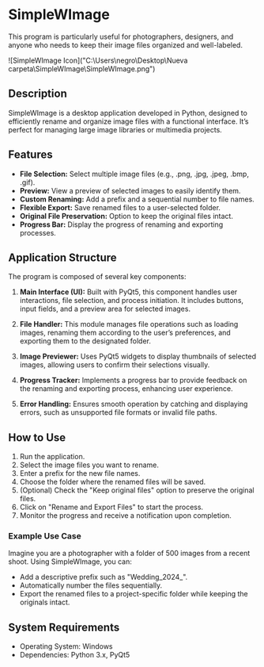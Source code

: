 # SimpleWImage
This program is particularly useful for photographers, designers, and anyone who needs to keep their image files organized and well-labeled.

![SimpleWImage Icon]("C:\Users\negro\Desktop\Nueva carpeta\SimpleWImage\SimpleWImage.png")

## Description
SimpleWImage is a desktop application developed in Python, designed to efficiently rename and organize image files with a functional interface. It’s perfect for managing large image libraries or multimedia projects.

## Features
- **File Selection:** Select multiple image files (e.g., .png, .jpg, .jpeg, .bmp, .gif).
- **Preview:** View a preview of selected images to easily identify them.
- **Custom Renaming:** Add a prefix and a sequential number to file names.
- **Flexible Export:** Save renamed files to a user-selected folder.
- **Original File Preservation:** Option to keep the original files intact.
- **Progress Bar:** Display the progress of renaming and exporting processes.

## Application Structure
The program is composed of several key components:

1. **Main Interface (UI):** Built with PyQt5, this component handles user interactions, file selection, and process initiation. It includes buttons, input fields, and a preview area for selected images.

2. **File Handler:** This module manages file operations such as loading images, renaming them according to the user’s preferences, and exporting them to the designated folder.

3. **Image Previewer:** Uses PyQt5 widgets to display thumbnails of selected images, allowing users to confirm their selections visually.

4. **Progress Tracker:** Implements a progress bar to provide feedback on the renaming and exporting process, enhancing user experience.

5. **Error Handling:** Ensures smooth operation by catching and displaying errors, such as unsupported file formats or invalid file paths.

## How to Use
1. Run the application.
2. Select the image files you want to rename.
3. Enter a prefix for the new file names.
4. Choose the folder where the renamed files will be saved.
5. (Optional) Check the "Keep original files" option to preserve the original files.
6. Click on "Rename and Export Files" to start the process.
7. Monitor the progress and receive a notification upon completion.

### Example Use Case
Imagine you are a photographer with a folder of 500 images from a recent shoot. Using SimpleWImage, you can:
- Add a descriptive prefix such as "Wedding_2024_".
- Automatically number the files sequentially.
- Export the renamed files to a project-specific folder while keeping the originals intact.

## System Requirements
- Operating System: Windows
- Dependencies: Python 3.x, PyQt5

